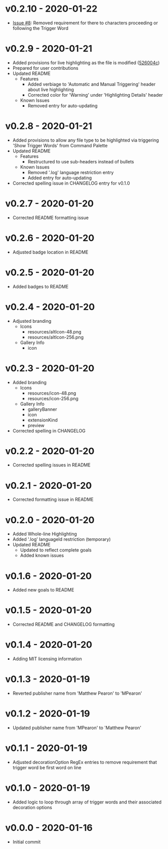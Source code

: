 # v0.2.10 - 2020-01-22
- [Issue #8](#8): Removed requirement for there to characters proceeding or following the Trigger Word

# v0.2.9 - 2020-01-21
- Added provisions for live highlighting as the file is modified ([526004c](https://github.com/mpearon/PUB-vsce.show-TriggerWords/commit/526004c0e225cf314656eb1264b8ea150455a642))
- Prepared for user contributions
- Updated README
  - Features
    - Added verbiage to 'Automatic and Manual Triggering' header about live highlighting
    - Corrected color for 'Warning' under 'Highlighting Details' header
  - Known Issues
    - Removed entry for auto-updating

# v0.2.8 - 2020-01-21
- Added provisions to allow any file type to be highlighted via triggering 'Show Trigger Words' from Command Palette
- Updated README
  - Features
    - Restructured to use sub-headers instead of bullets
  - Known Issues
    - Removed '.log' language restriction entry
    - Added entry for auto-updating
- Corrected spelling issue in CHANGELOG entry for v0.1.0

# v0.2.7 - 2020-01-20
- Corrected README formatting issue

# v0.2.6 - 2020-01-20
- Adjusted badge location in README

# v0.2.5 - 2020-01-20
- Added badges to README

# v0.2.4 - 2020-01-20
- Adjusted branding
  - Icons
    - resources/altIcon-48.png
    - resources/altIcon-256.png
  - Gallery Info
    - icon

# v0.2.3 - 2020-01-20
- Added branding
  - Icons
    - resources/icon-48.png
    - resources/icon-256.png
  - Gallery Info
    - galleryBanner
    - icon
    - extensionKind
    - preview
- Corrected spelling in CHANGELOG

# v0.2.2 - 2020-01-20
- Corrected spelling issues in README

# v0.2.1 - 2020-01-20
- Corrected formatting issue in README

# v0.2.0 - 2020-01-20
- Added Whole-line Highlighting
- Added '.log' languageId restriction (temporary)
- Updated README
  - Updated to reflect complete goals
  - Added known issues

# v0.1.6 - 2020-01-20
- Added new goals to README

# v0.1.5 - 2020-01-20
- Corrected README and CHANGELOG formatting

# v0.1.4 - 2020-01-20
- Adding MIT licensing information

# v0.1.3 - 2020-01-19
- Reverted publisher name from 'Matthew Pearon' to 'MPearon'

# v0.1.2 - 2020-01-19
- Updated publisher name from 'MPearon' to 'Matthew Pearon'

# v0.1.1 - 2020-01-19
- Adjusted decorationOption RegEx entries to remove requirement that trigger word be first word on line

# v0.1.0 - 2020-01-19
- Added logic to loop through array of trigger words and their associated decoration options

# v0.0.0 - 2020-01-16
- Initial commit